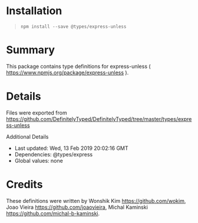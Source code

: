 # Installation
> `npm install --save @types/express-unless`

# Summary
This package contains type definitions for express-unless ( https://www.npmjs.org/package/express-unless ).

# Details
Files were exported from https://github.com/DefinitelyTyped/DefinitelyTyped/tree/master/types/express-unless

Additional Details
 * Last updated: Wed, 13 Feb 2019 20:02:16 GMT
 * Dependencies: @types/express
 * Global values: none

# Credits
These definitions were written by Wonshik Kim <https://github.com/wokim>, Joao Vieira <https://github.com/joaovieira>, Michal Kaminski <https://github.com/michal-b-kaminski>.
